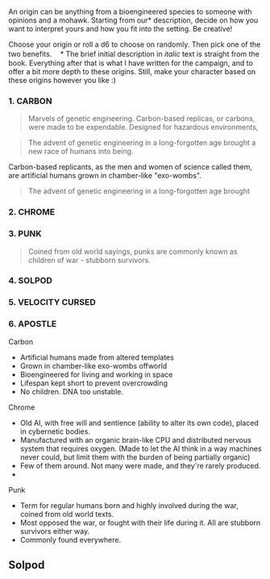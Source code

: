 An origin can be anything from a bioengineered species to someone with opinions and a mohawk. Starting from our* description, decide on how you want to interpret yours and how you fit into the setting. Be creative!

Choose your origin or roll a d6 to choose on randomly. Then pick one of the two benefits.
ㅤ* The brief initial description in *italic* text is straight from the book. Everything after that is what I have written for the campaign, and to offer a bit more depth to these origins. Still, make your character based on these origins however you like :)

### 1. CARBON
> Marvels of genetic engineering. Carbon-based replicas, or carbons, were made to be expendable. Designed for hazardous environments, 


> The advent of genetic engineering in a long-forgotten age brought a new race of humans into being. 
> 
 
 Carbon-based replicants, as the men and women of science called them, are artificial humans grown in chamber-like "exo-wombs". 



> The advent of genetic engineering in a long-forgotten age brought 


### 2. CHROME
>  





### 3. PUNK
> Coined from old world sayings, punks are commonly known as children of war - stubborn survivors. 



### 4. SOLPOD
> 



### 5. VELOCITY CURSED
> 



### 6. APOSTLE








Carbon
- Artificial humans made from altered templates
- Grown in chamber-like exo-wombs offworld
- Bioengineered for living and working in space
- Lifespan kept short to prevent overcrowding
- No children. DNA too unstable.


Chrome
- Old AI, with free will and sentience (ability to alter its own code), placed in cybernetic bodies.
- Manufactured with an organic brain-like CPU and distributed nervous system that requires oxygen.
	(Made to let the AI think in a way machines never could, but limit them with the burden of being partially organic)
- Few of them around. Not many were made, and they're rarely produced.
- 


Punk
- Term for regular humans born and highly involved during the war, coined from old world texts.
- Most opposed the war, or fought with their life during it. All are stubborn survivors either way.
- Commonly found everywhere.


Solpod
- 